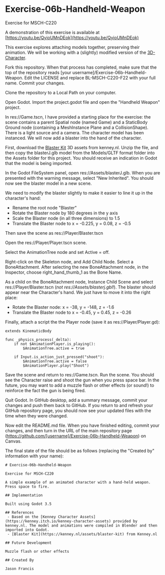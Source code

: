 # Exercise-06b-Handheld-Weapon

Exercise for MSCH-C220

A demonstration of this exercise is available at [https://youtu.be/QyioUMnDEok](https://youtu.be/QyioUMnDEok)

This exercise explores attaching models together, preserving their animation. We will be working with a (slightly) modified version of the [3D-Character](https://github.com/BL-MSCH-C220-F22/3D-Character).

Fork this repository. When that process has completed, make sure that the top of the repository reads [your username]/Exercise-06b-Handheld-Weapon. Edit the LICENSE and replace BL-MSCH-C220-F22 with your full name. Commit your changes.

Clone the repository to a Local Path on your computer.

Open Godot. Import the project.godot file and open the "Handheld Weapon" project.

In res://Game.tscn, I have provided a starting place for the exercise: the scene contains a parent Spatial node (named Game) and a StaticBody Ground node (containing a MeshInstance Plane and a CollisionShape). There is a light source and a camera. The character model has been instanced. We will now add a blaster into the hand of the character.

First, download the [Blaster Kit](https://kenney.nl/assets/blaster-kit) 3D assets from kenney.nl. Unzip the file, and then copy the blasterJ.glb model from the Models/GLTF format folder into the Assets folder for this project. You should receive an indication in Godot that the model is being imported.

In the Godot FileSystem panel, open res://Assets/blasterJ.glb. When you are presented with the warning message, select "New Inherited". You should now see the blaster model in a new scene.

We need to modify the blaster slightly to make it easier to line it up in the character's hand:
 - Rename the root node "Blaster"
 - Rotate the Blaster node by 180 degrees in the y axis
 - Scale the Blaster node (in all three dimensions) to 1.5
 - Translate the Blaster node to x = -0.225, y = 0.08, z = -0.5

Then save the scene as res://Player/Blaster.tscn

Open the res://Player/Player.tscn scene.

Select the AnimationTree node and set Active = off.

Right-click on the Skeleton node, and Add Child Node. Select a BoneAttachment. After selecting the new BoneAttachment node, in the Inspector, choose right_hand_thumb_1 as the Bone Name.

As a child on the BoneAttachment node, Instance Child Scene and select res://Player/Blaster.tscn (*not res://Assets/blasterj.gbl!*). The blaster should appear near the Character's hand. We just have to move it into the right place:
 - Rotate the Blaster node: x = -38, y = -148, z = -1.6
 - Translate the Blaster node to x = -0.45, y = 0.45, z = -0.26

Finally, attach a script the the Player node (save it as res://Player/Player.gd):

```
extends KinematicBody

func _physics_process(_delta):
	if not $AnimationPlayer.is_playing():
		$AnimationTree.active = true
		
	if Input.is_action_just_pressed("shoot"):
		$AnimationTree.active = false
		$AnimationPlayer.play("Shoot")
```

Save the scene and return to res://Game.tscn. Run the scene. You should see the Character raise and shoot the gun when you press space bar. In the future, you may want to add a muzzle flash or other effects (or sound!) to reinforce the fact the gun is being fired.

Quit Godot. In GitHub desktop, add a summary message, commit your changes and push them back to GitHub. If you return to and refresh your GitHub repository page, you should now see your updated files with the time when they were changed.

Now edit the README.md file. When you have finished editing, commit your changes, and then turn in the URL of the main repository page (https://github.com/[username]/Exercise-06b-Handheld-Weapon) on Canvas.

The final state of the file should be as follows (replacing the "Created by" information with your name):

```
# Exercise-06b-Handheld-Weapon

Exercise for MSCH-C220

A simple example of an animated character with a hand-held weapon. Press space to fire.

## Implementation

Built using Godot 3.5

## References
 - Based on the [Kenney Character Assets](https://kenney.itch.io/kenney-character-assets) provided by kenney.nl. The model and animations were compiled in Blender and then imported into Godot.
 - [Blaster Kit](https://kenney.nl/assets/blaster-kit) from Kenney.nl

## Future Development

Muzzle flash or other effects

## Created By

Jason Francis
```
